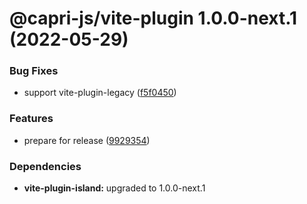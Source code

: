 # @capri-js/vite-plugin 1.0.0-next.1 (2022-05-29)


### Bug Fixes

* support vite-plugin-legacy ([f5f0450](https://github.com/capri-js/capri/commit/f5f045073cc61ec684aa5615afd62c9dc59aecf3))


### Features

* prepare for release ([9929354](https://github.com/capri-js/capri/commit/9929354de8f7f4b732dfe66fb1ca9e165bc53deb))





### Dependencies

* **vite-plugin-island:** upgraded to 1.0.0-next.1
